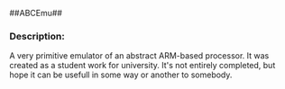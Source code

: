 ##ABCEmu##

### Description: ###

A very primitive emulator of an abstract ARM-based processor. It was created as a student work for university.
It's not entirely completed, but hope it can be usefull in some way or another to somebody.
